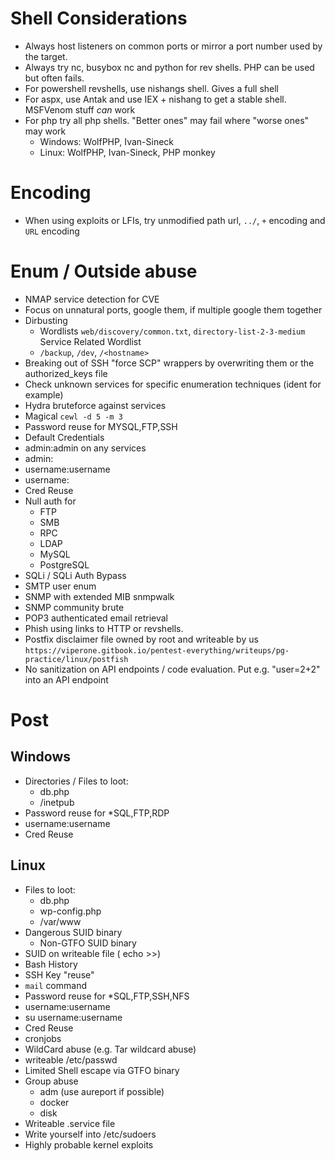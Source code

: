 # Shell Considerations
- Always host listeners on common ports or mirror a port number used by the target.
- Always try nc, busybox nc and python for rev shells. PHP can be used but often fails.
- For powershell revshells, use nishangs shell. Gives a full shell
- For aspx, use Antak and use IEX + nishang to get a stable shell. MSFVenom stuff *can* work
- For php try all php shells. "Better ones" may fail where "worse ones" may work
  - Windows: WolfPHP, Ivan-Sineck
  - Linux: WolfPHP, Ivan-Sineck, PHP monkey

# Encoding
- When using exploits or LFIs, try unmodified path url, `../`, `+` encoding and `URL` encoding

# Enum / Outside abuse
- NMAP service detection for CVE
- Focus on unnatural ports, google them, if multiple google them together
- Dirbusting
  - Wordlists `web/discovery/common.txt`, `directory-list-2-3-medium` Service Related Wordlist 
  - `/backup`, `/dev`, `/<hostname>`
- Breaking out of SSH "force SCP" wrappers by overwriting them or the authorized_keys file
- Check unknown services for specific enumeration techniques (ident for example)
- Hydra bruteforce against services
- Magical `cewl -d 5 -m 3`
- Password reuse for MYSQL,FTP,SSH
- Default Credentials
- admin:admin on any services
- admin:<empty>
- username:username
- username:<empty>
- Cred Reuse
- Null auth for 
  - FTP
  - SMB
  - RPC
  - LDAP
  - MySQL
  - PostgreSQL
- SQLi / SQLi Auth Bypass
- SMTP user enum
- SNMP with extended MIB snmpwalk
- SNMP community brute
- POP3 authenticated email retrieval
- Phish using links to HTTP or revshells.
- Postfix disclaimer file owned by root and writeable by us `https://viperone.gitbook.io/pentest-everything/writeups/pg-practice/linux/postfish`
- No sanitization on API endpoints / code evaluation. Put e.g. "user=2+2" into an API endpoint
# Post
## Windows
- Directories / Files to loot:
  - db.php
  - /inetpub
- Password reuse for *SQL,FTP,RDP
- username:username
- Cred Reuse

## Linux
- Files to loot:
  - db.php
  - wp-config.php
  - /var/www
- Dangerous SUID binary
  - Non-GTFO SUID binary
- SUID on writeable file ( echo >>)
- Bash History
- SSH Key "reuse"
- `mail` command
- Password reuse for *SQL,FTP,SSH,NFS
- username:username
- su username:username
- Cred Reuse
- cronjobs
- WildCard abuse (e.g. Tar wildcard abuse)
- writeable /etc/passwd
- Limited Shell escape via GTFO binary
- Group abuse
  - adm (use aureport if possible)
  - docker
  - disk
- Writeable .service file
- Write yourself into /etc/sudoers
- Highly probable kernel exploits
